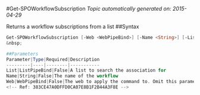 #Get-SPOWorkflowSubscription
*Topic automatically generated on: 2015-04-29*

Returns a workflow subscriptions from a list
##Syntax
```powershell
Get-SPOWorkflowSubscription [-Web <WebPipeBind>] [-Name <String>] [-List <ListPipeBind>]```
&nbsp;

##Parameters
Parameter|Type|Required|Description
---------|----|--------|-----------
List|ListPipeBind|False|A list to search the association for
Name|String|False|The name of the workflow
Web|WebPipeBind|False|The web to apply the command to. Omit this parameter to use the current web.
<!-- Ref: 383CE47A0DFFD0CA07E8B1F2B44A3F8E -->